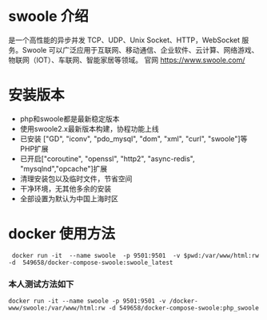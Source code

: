 # swoole 介绍
是一个高性能的异步并发 TCP、UDP、Unix Socket、HTTP，WebSocket 服务。Swoole 可以广泛应用于互联网、移动通信、企业软件、云计算、网络游戏、物联网（IOT）、车联网、智能家居等领域。
官网 https://www.swoole.com/

# 安装版本
- php和swoole都是最新稳定版本
- 使用swoole2.x最新版本构建，协程功能上线
- 已安装 ["GD", "iconv", "pdo_mysql", "dom", "xml", "curl", "swoole"]等PHP扩展
- 已开启["coroutine", "openssl", "http2", "async-redis", "mysqlnd","opcache"]扩展
- 清理安装包以及临时文件，节省空间
- 干净环境，无其他多余的安装
- 全部设置为默认为中国上海时区

# docker 使用方法
```
 docker run -it  --name swoole  -p 9501:9501  -v $pwd:/var/www/html:rw  -d  549658/docker-compose-swoole:swoole_latest
```

### 本人测试方法如下
```
docker run -it --name swoole -p 9501:9501 -v /docker-www/swoole:/var/www/html:rw -d 549658/docker-compose-swoole:php_swoole
```

